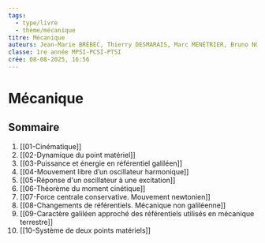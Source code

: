 ```yaml
---
tags:
  - type/livre
  - thème/mécanique
titre: Mécanique
auteurs: Jean-Marie BRÉBEC, Thierry DESMARAIS, Marc MÉNÉTRIER, Bruno NOËL, Régine NOËL, Claude ORSINI
classe: 1re année MPSI-PCSI-PTSI
crée: 08-08-2025, 16:56
---
```

# Mécanique

## Sommaire
1. [[01-Cinématique]]
2. [[02-Dynamique du point matériel]]
3. [[03-Puissance et énergie en référentiel galiléen]]
4. [[04-Mouvement libre d’un oscillateur harmonique]]
5. [[05-Réponse d'un oscillateur à une excitation]]
6. [[06-Théorème du moment cinétique]]
7. [[07-Force centrale conservative. Mouvement newtonien]]
8. [[08-Changements de référentiels. Mécanique non galiléenne]]
9. [[09-Caractère galiléen approché des référentiels utilisés en mécanique terrestre]]
10. [[10-Système de deux points matériels]]